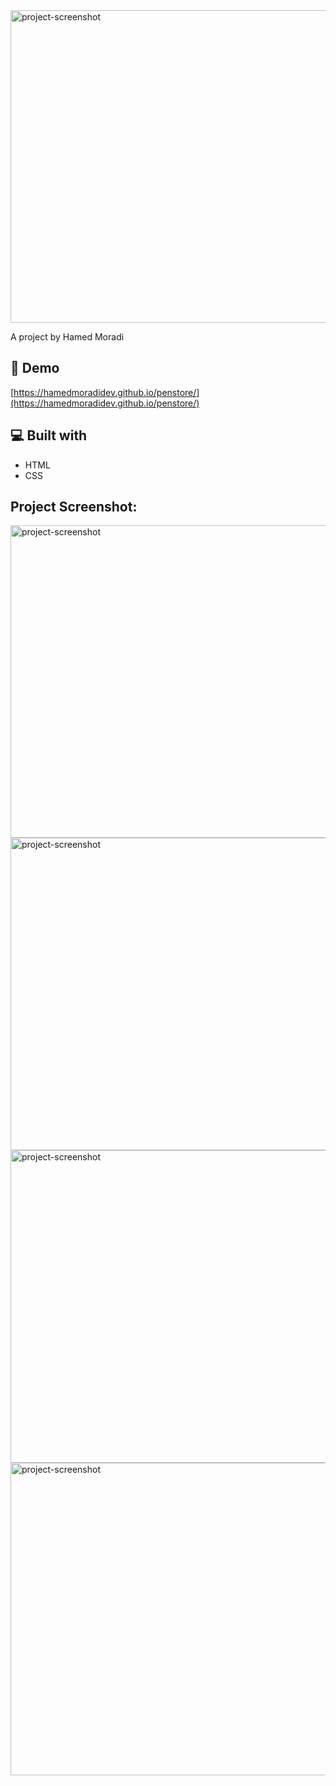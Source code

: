 <img src="https://github.com/user-attachments/assets/272694fa-88b3-45f8-8922-b2a3fc2bc8d6" alt="project-screenshot" width="1000" height="500/">

<p id="description">A project by Hamed Moradi</p>

<h2>🚀 Demo</h2>

[https://hamedmoradidev.github.io/penstore/](https://hamedmoradidev.github.io/penstore/)

<h2>💻 Built with</h2>

*   HTML
*   CSS


<h2>Project Screenshot:</h2>
<img src="https://github.com/user-attachments/assets/272694fa-88b3-45f8-8922-b2a3fc2bc8d6" alt="project-screenshot" width="1000" height="500/">
<img src="https://github.com/user-attachments/assets/e50f7ec6-37e1-4998-8420-f369623f38e6" alt="project-screenshot" width="1000" height="500/">
<img src="https://github.com/user-attachments/assets/beacb3aa-b742-41d5-9580-b4fcb0434e84" alt="project-screenshot" width="1000" height="500/">
<img src="https://github.com/user-attachments/assets/c726a6a0-f4de-4db6-8a1b-a42a44b394a1" alt="project-screenshot" width="1000" height="500/">
